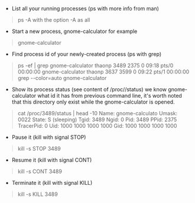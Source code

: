 * List all your running processes (ps with more info from man)
> ps -A
with the option -A as all 
* Start a new process, gnome-calculator for example
> gnome-calculator
* Find process id of your newly-created process (ps with
grep)
> ps -ef | grep gnome-calculator
thaonp    3489  2375  0 09:18 pts/0    00:00:00 gnome-calculator
thaonp    3637  3599  0 09:22 pts/1    00:00:00 grep --color=auto gnome-calculator
* Show its process status (see content of /proc/<id>/status)
we know gnome-calculator what id it has from previous command line, it's worth noted that this directory only exist while the gnome-calculator is opened.
> cat /proc/3489/status | head -10
Name:	gnome-calculato
Umask:	0022
State:	S (sleeping)
Tgid:	3489
Ngid:	0
Pid:	3489
PPid:	2375
TracerPid:	0
Uid:	1000	1000	1000	1000
Gid:	1000	1000	1000	1000

* Pause it (kill with signal STOP)
> kill -s STOP 3489

* Resume it (kill with signal CONT)
> kill -s CONT 3489

* Terminate it (kill with signal KILL)
> kill -s KILL 3489

